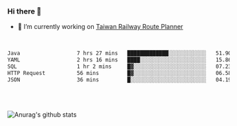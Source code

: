 ### Hi there 👋

- 🔭 I’m currently working on [Taiwan Railway Route Planner](https://github.com/Taiwan-Railway-Route-Planner)

<br/>

<!--START_SECTION:waka-->

```txt
Java                  7 hrs 27 mins   █████████████░░░░░░░░░░░░   51.90 %
YAML                  2 hrs 16 mins   ████░░░░░░░░░░░░░░░░░░░░░   15.86 %
SQL                   1 hr 2 mins     █▓░░░░░░░░░░░░░░░░░░░░░░░   07.23 %
HTTP Request          56 mins         █▓░░░░░░░░░░░░░░░░░░░░░░░   06.58 %
JSON                  36 mins         █░░░░░░░░░░░░░░░░░░░░░░░░   04.19 %
```

<!--END_SECTION:waka-->

<br/>
<br/>

![Anurag's github stats](https://github-readme-stats.vercel.app/api?username=DepickereSven&show_icons=true&theme=tokyonight)



<!--
**DepickereSven/DepickereSven** is a ✨ _special_ ✨ repository because its `README.md` (this file) appears on your GitHub profile.

Here are some ideas to get you started:

- 🔭 I’m currently working on ...
- 🌱 I’m currently learning ...
- 👯 I’m looking to collaborate on ...
- 🤔 I’m looking for help with ...
- 💬 Ask me about ...
- 📫 How to reach me: ...
- 😄 Pronouns: ...
- ⚡ Fun fact: ...
-->
